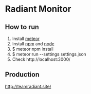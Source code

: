 # Radiant Monitor

## How to run
1. Install [meteor](https://www.meteor.com/)
2. Install [npm](https://www.npmjs.com/) and [node](https://nodejs.org/)
3. $ meteor npm install
4. $ meteor run --settings settings.json
5. Check http://localhost:3000/

## Production
http://teamradiant.site/
